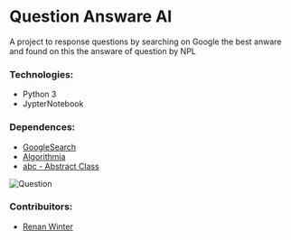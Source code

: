 # Question Answare AI

A project to response questions by searching on Google the best anware and found on this the answare of question by NPL

### Technologies:
*    Python 3
*    JypterNotebook
      
### Dependences:

*    [GoogleSearch](https://python-googlesearch.readthedocs.io/en/latest/)
*    [Algorithmia](https://algorithmia.com/)
*    [abc - Abstract Class](https://docs.python.org/pt-br/3/library/abc.html)

![Question](https://media.giphy.com/media/dXICCcws9oxxK/giphy.gif)

### Contribuitors:

* [Renan Winter](https://www.github.com/rwspatin)
